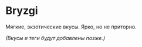 # Bryzgi

Мягкие, экзотические вкусы. Ярко, но не приторно.

_(Вкусы и теги будут добавлены позже.)_
